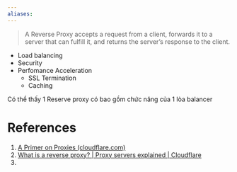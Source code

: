 ```yaml
---
aliases:
---
```

> A Reverse Proxy accepts a request from a client, forwards it to a server that can fulfill it, and returns the server’s response to the client.


- Load balancing
- Security
- Perfomance Acceleration
	- SSL Termination
	- Caching

Có thể thấy 1 Reserve proxy có bao gồm chức năng của 1 lòa balancer

# References
1. [A Primer on Proxies (cloudflare.com)](https://blog.cloudflare.com/a-primer-on-proxies/)
2. [What is a reverse proxy? | Proxy servers explained | Cloudflare](https://www.cloudflare.com/learning/cdn/glossary/reverse-proxy/)
3. 